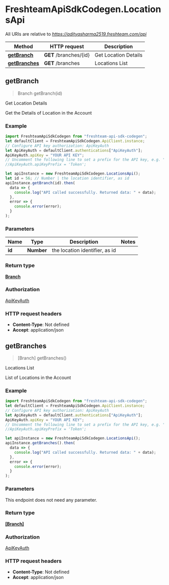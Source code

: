 # FreshteamApiSdkCodegen.LocationsApi

All URIs are relative to *https://adityasharma2519.freshteam.com/api*

| Method                                         | HTTP request           | Description          |
| ---------------------------------------------- | ---------------------- | -------------------- |
| [**getBranch**](LocationsApi.md#getBranch)     | **GET** /branches/{id} | Get Location Details |
| [**getBranches**](LocationsApi.md#getBranches) | **GET** /branches      | Locations List       |

## getBranch

> Branch getBranch(id)

Get Location Details

Get the Details of Location in the Account

### Example

```javascript
import FreshteamApiSdkCodegen from "freshteam-api-sdk-codegen";
let defaultClient = FreshteamApiSdkCodegen.ApiClient.instance;
// Configure API key authorization: ApiKeyAuth
let ApiKeyAuth = defaultClient.authentications["ApiKeyAuth"];
ApiKeyAuth.apiKey = "YOUR API KEY";
// Uncomment the following line to set a prefix for the API key, e.g. "Token" (defaults to null)
//ApiKeyAuth.apiKeyPrefix = 'Token';

let apiInstance = new FreshteamApiSdkCodegen.LocationsApi();
let id = 56; // Number | the location identifier, as id
apiInstance.getBranch(id).then(
  data => {
    console.log("API called successfully. Returned data: " + data);
  },
  error => {
    console.error(error);
  }
);
```

### Parameters

| Name   | Type       | Description                    | Notes |
| ------ | ---------- | ------------------------------ | ----- |
| **id** | **Number** | the location identifier, as id |

### Return type

[**Branch**](Branch.md)

### Authorization

[ApiKeyAuth](../README.md#ApiKeyAuth)

### HTTP request headers

- **Content-Type**: Not defined
- **Accept**: application/json

## getBranches

> [Branch] getBranches()

Locations List

List of Locations in the Account

### Example

```javascript
import FreshteamApiSdkCodegen from "freshteam-api-sdk-codegen";
let defaultClient = FreshteamApiSdkCodegen.ApiClient.instance;
// Configure API key authorization: ApiKeyAuth
let ApiKeyAuth = defaultClient.authentications["ApiKeyAuth"];
ApiKeyAuth.apiKey = "YOUR API KEY";
// Uncomment the following line to set a prefix for the API key, e.g. "Token" (defaults to null)
//ApiKeyAuth.apiKeyPrefix = 'Token';

let apiInstance = new FreshteamApiSdkCodegen.LocationsApi();
apiInstance.getBranches().then(
  data => {
    console.log("API called successfully. Returned data: " + data);
  },
  error => {
    console.error(error);
  }
);
```

### Parameters

This endpoint does not need any parameter.

### Return type

[**[Branch]**](Branch.md)

### Authorization

[ApiKeyAuth](../README.md#ApiKeyAuth)

### HTTP request headers

- **Content-Type**: Not defined
- **Accept**: application/json
